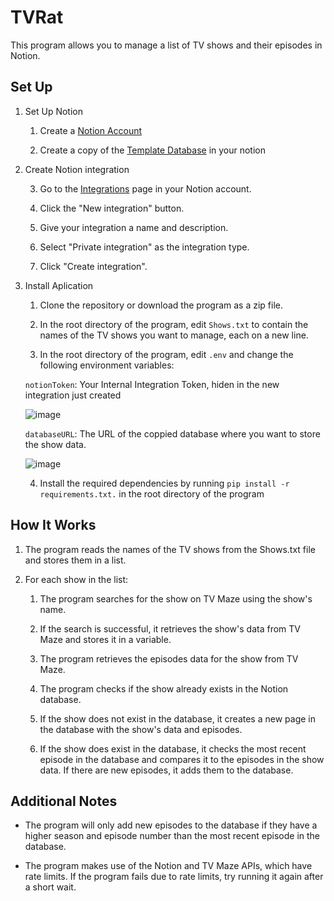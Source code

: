 # TVRat

This program allows you to manage a list of TV shows and their episodes in Notion.

## Set Up

1. Set Up Notion
	
	1. Create a [Notion Account](https://www.notion.so/product)
  	
	2. Create a copy of the [Template Database](https://valiant-silica-d27.notion.site/30f2b86983654c739a7d468b05282576?v=d00a920376604d39a56f271ba6c874a4) in your notion

1. Create Notion integration
  	
	3. Go to the [Integrations](https://www.notion.so/my-integrations) page in your Notion account.
  	
	4. Click the "New integration" button.
  	
	5. Give your integration a name and description.
  	
	6. Select "Private integration" as the integration type.
 	
	7. Click "Create integration".

3. Install Aplication
  	
	1. Clone the repository or download the program as a zip file. 
  	
	2. In the root directory of the program,  edit `Shows.txt` to contain the names of the TV shows you want to manage, each on a new line.
  	
	3. In the root directory of the program, edit `.env` and change the following environment variables: 
  	
	`notionToken`: Your Internal Integration Token, hiden in the new integration just created  
  
  	![image](https://user-images.githubusercontent.com/33423299/209343663-8be6a295-af39-45db-a4fe-bbbf1a21d404.png)
  
  	`databaseURL`: The URL of the coppied database where you want to store the show data.
  
  	![image](https://user-images.githubusercontent.com/33423299/209343918-ee700fd7-316e-4665-aed7-b59a0353f051.png)
   	
	4. Install the required dependencies by running `pip install -r requirements.txt.` in the root directory of the program

## How It Works

1. The program reads the names of the TV shows from the Shows.txt file and stores them in a list.

2. For each show in the list:

	1. The program searches for the show on TV Maze using the show's name.

	2. If the search is successful, it retrieves the show's data from TV Maze and stores it in a variable.

	3. The program retrieves the episodes data for the show from TV Maze.

	4. The program checks if the show already exists in the Notion database.

	5. If the show does not exist in the database, it creates a new page in the database with the show's data and episodes.

	6. If the show does exist in the database, it checks the most recent episode in the database and compares it to the episodes in the show data. If there are new episodes, it adds them to the database.

## Additional Notes

- The program will only add new episodes to the database if they have a higher season and episode number than the most recent episode in the database.

- The program makes use of the Notion and TV Maze APIs, which have rate limits. If the program fails due to rate limits, try running it again after a short wait.

